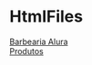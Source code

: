 # HtmlFiles

 <html lang="pt-br">
 <head>
     <meta charset="UTF-8">
     <meta http-equiv="X-UA-Compatible" content="IE=edge">
     <meta name="viewport" content="width=device-width, initial-scale=1.0">
     <title>Document</title>
 </head>
 <body>
    <a href="https://jsa04.github.io/HtmlFiles/Exercicios/barbearia-alura.html">Barbearia Alura</a><br>
    <a href="jsa04.github.io/HtmlFiles/Exercicios/barbearia-alura.html">Produtos</a>
 </body>
 </html>
